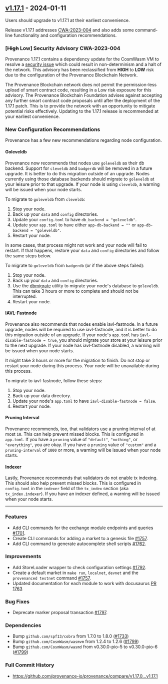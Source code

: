## [v1.17.1](https://github.com/provenance-io/provenance/releases/tag/v1.17.1) - 2024-01-11

Users should upgrade to v1.17.1 at their earliest convenience.

Release v1.17.1 addresses [CWA-2023-004](https://github.com/CosmWasm/advisories/blob/main/CWAs/CWA-2023-004.md) and also adds some command-line functionality and configuration recommendations.

### [~~High~~ Low] Security Advisory CWA-2023-004

Provenance 1.17.1 contains a dependency update for the CosmWasm VM to resolve a [security issue](https://github.com/CosmWasm/advisories/blob/main/CWAs/CWA-2023-004.md) which could result in non-determinism and a halt of the network.  This advisory has been reclassified from **HIGH** to **LOW** risk due to the configuration of the Provenance Blockchain Network.

The Provenance Blockchain network does not permit the permission-less upload of smart contract code, resulting in a Low risk exposure for this advisory. The Provenance Blockchain Foundation advises against accepting any further smart contract code proposals until after the deployment of the 1.17.1 patch. This is to provide the network with an opportunity to mitigate potential risks effectively. Updating to the 1.17.1 release is recommended at your earliest convenience.

### New Configuration Recommendations

Provenance has a few new recommendations regarding node configuration.

#### Goleveldb

Provenance now recommends that nodes use `goleveldb` as their db backend. Support for `cleveldb` and `badgerdb` will be removed in a future upgrade. It is better to do this migration outside of an upgrade. Nodes currently using those database backends should migrate to `goleveldb` at your leisure prior to that upgrade. If your node is using `cleveldb`, a warning will be issued when your node starts.

To migrate to `goleveldb` from `cleveldb`:

1. Stop your node.
2. Back up your `data` and `config` directories.
3. Update your `config.toml` to have `db_backend = "goleveldb"`.
4. Update your `app.toml` to have either `app-db-backend = ""` or `app-db-backend = "goleveldb"`.
5. Restart your node.

In some cases, that process might not work and your node will fail to restart. If that happens, restore your `data` and `config` directories and follow the same steps below.

To migrate to `goleveldb` from `badgerdb` (or if the above steps failed):

1. Stop your node.
2. Back up your `data` and `config` directories.
3. Use the [dbmigrate](https://github.com/provenance-io/provenance/releases/download/v1.17.0/dbmigrate-linux-amd64-v1.17.0.zip) utility to migrate your node's database to `goleveldb`. This can take 3 hours or more to complete and should not be interrupted.
4. Restart your node.

#### IAVL-Fastnode

Provenance also recommends that nodes enable iavl-fastnode. In a future upgrade, nodes will be required to use iavl-fastnode, and it is better to do this migration outside of an upgrade. If your node's `app.toml` has `iavl-disable-fastnode = true`, you should migrate your store at your leisure prior to the next upgrade. If your node has iavl-fastnode disabled, a warning will be issued when your node starts.

It might take 3 hours or more for the migration to finish. Do not stop or restart your node during this process. Your node will be unavailable during this process.

To migrate to iavl-fastnode, follow these steps:

1. Stop your node.
2. Back up your data directory.
3. Update your node's `app.toml` to have `iavl-disable-fastnode = false`.
4. Restart your node.

#### Pruning Interval

Provenance recommends, too, that validators use a pruning interval of at most `10`. This can help prevent missed blocks. This is configured in `app.toml`. If you have a `pruning` value of `"default"`, `"nothing"`, or `"everything"`, you are okay. If you have a `pruning` value of `"custom"` and a `pruning-interval` of `1000` or more, a warning will be issued when your node starts.

#### Indexer

Lastly, Provenance recommends that validators do not enable tx indexing. This should also help prevent missed blocks. This is configured in `config.toml` in the `indexer` field of the `tx_index` section (aka `tx_index.indexer`). If you have an indexer defined, a warning will be issued when your node starts.

---

### Features

* Add CLI commands for the exchange module endpoints and queries [#1701](https://github.com/provenance-io/provenance/issues/1701).
* Create CLI commands for adding a market to a genesis file [#1757](https://github.com/provenance-io/provenance/issues/1757).
* Add CLI command to generate autocomplete shell scripts [#1762](https://github.com/provenance-io/provenance/pull/1762).

### Improvements

* Add StoreLoader wrapper to check configuration settings [#1792](https://github.com/provenance-io/provenance/pull/1792).
* Create a default market in `make run`, `localnet`, `devnet` and the `provenanced testnet` command [#1757](https://github.com/provenance-io/provenance/issues/1757).
* Updated documentation for each module to work with docusaurus [PR 1763](https://github.com/provenance-io/provenance/pull/1763)

### Bug Fixes

* Deprecate marker proposal transaction [#1797](https://github.com/provenance-io/provenance/issues/1797).

### Dependencies

- Bump `github.com/spf13/cobra` from 1.7.0 to 1.8.0 ([#1733](https://github.com/provenance-io/provenance/pull/1733))
- Bump `github.com/CosmWasm/wasmvm` from 1.2.4 to 1.2.6 ([#1799](https://github.com/provenance-io/provenance/issues/1799))
- Bump `github.com/CosmWasm/wasmd` from v0.30.0-pio-5 to v0.30.0-pio-6 ([#1799](https://github.com/provenance-io/provenance/issues/1799))

### Full Commit History

* https://github.com/provenance-io/provenance/compare/v1.17.0...v1.17.1

